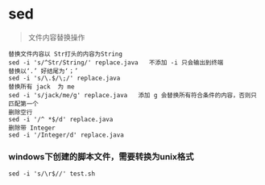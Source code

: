 # sed
> 文件内容替换操作
```shell script
替换文件内容以 Str打头的内容为String
sed -i 's/^Str/String/' replace.java   不添加 -i 只会输出到终端
替换以‘.’ 好结尾为‘；’
sed -i 's/\.$/\;/' replace.java
替换所有 jack  为 me
sed -i 's/jack/me/g' replace.java   添加 g 会替换所有符合条件的内容，否则只匹配第一个
删除空行
sed -i '/^ *$/d' replace.java
删除带 Integer
sed -i '/Integer/d' replace.java
```


### windows下创建的脚本文件，需要转换为unix格式
```shell script
sed -i 's/\r$//' test.sh
```